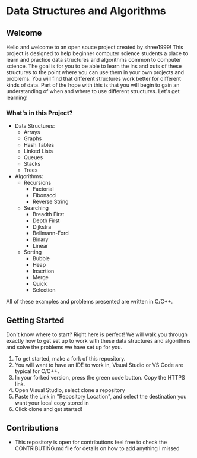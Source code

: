 # Data Structures and Algorithms

## Welcome

Hello and welcome to an open souce project created by shree1999! This project is designed to help beginner computer science students a place to learn and practice data structures and algorithms common to computer science. The goal is for you to be able to learn the ins and outs of these structures to the point where you can use them in your own projects and problems. You will find that different structures work better for different kinds of data. Part of the hope with this is that you will begin to gain an understanding of when and where to use different structures. Let's get learning!

### What's in this Project?
- Data Structures:
   - Arrays
   - Graphs
   - Hash Tables
   - Linked Lists
   - Queues
   - Stacks
   - Trees
- Algorithms:
   - Recursions
      - Factorial
      - Fibonacci
      - Reverse String
   - Searching
      - Breadth First
      - Depth First
      - Dijkstra
      - Bellmann-Ford
      - Binary
      - Linear
   - Sorting
      - Bubble
      - Heap
      - Insertion
      - Merge
      - Quick
      - Selection

All of these examples and problems presented are written in C/C++.

## Getting Started

Don't know where to start? Right here is perfect! We will walk you through exactly how to get set up to work with these data structures and algorithms and solve the problems we have set up for you.

1. To get started, make a fork of this repository.
2. You will want to have an IDE to work in, Visual Studio or VS Code are typical for C/C++.
3. In your forked version, press the green code button. Copy the HTTPS link.
4. Open Visual Studio, select clone a repository
5. Paste the Link in "Repository Location", and select the destination you want your local copy stored in
6. Click clone and get started!

## Contributions
* This repository is open for contributions feel free to check the CONTRIBUTING.md file for details on how to add anything I missed
